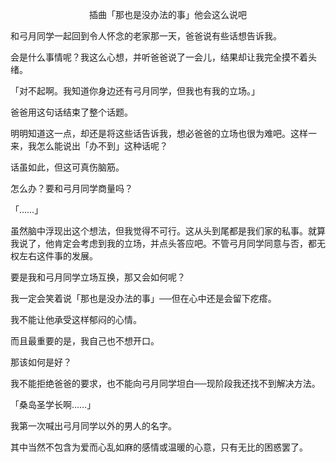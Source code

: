 <p align="center">插曲「那也是没办法的事」他会这么说吧</p>

和弓月同学一起回到令人怀念的老家那一天，爸爸说有些话想告诉我。

会是什么事情呢？我这么心想，并听爸爸说了一会儿，结果却让我完全摸不着头绪。

「对不起啊。我知道你身边还有弓月同学，但我也有我的立场。」

爸爸用这句话结束了整个话题。

明明知道这一点，却还是将这些话告诉我，想必爸爸的立场也很为难吧。这样一来，我怎么能说出「办不到」这种话呢？

话虽如此，但这可真伤脑筋。

怎么办？要和弓月同学商量吗？

「……」

虽然脑中浮现出这个想法，但我觉得不可行。这从头到尾都是我们家的私事。就算我说了，他肯定会考虑到我的立场，并点头答应吧。不管弓月同学同意与否，都无权左右这件事的发展。

要是我和弓月同学立场互换，那又会如何呢？

我一定会笑着说「那也是没办法的事」──但在心中还是会留下疙瘩。

我不能让他承受这样郁闷的心情。

而且最重要的是，我自己也不想开口。

那该如何是好？

我不能拒绝爸爸的要求，也不能向弓月同学坦白──现阶段我还找不到解决方法。

「桑岛圣学长啊……」

我第一次喊出弓月同学以外的男人的名字。

其中当然不包含为爱而心乱如麻的感情或温暖的心意，只有无比的困惑罢了。

